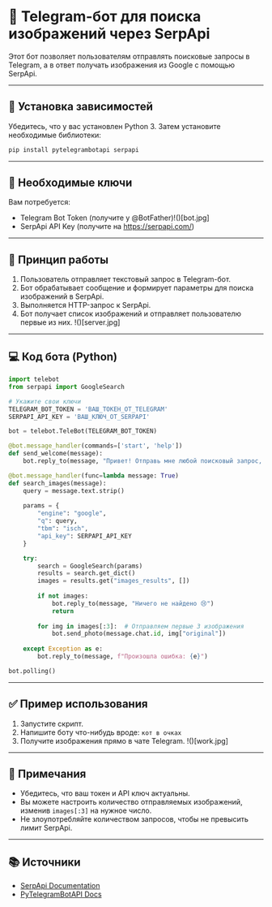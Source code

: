 # 📸 Telegram-бот для поиска изображений через SerpApi

Этот бот позволяет пользователям отправлять поисковые запросы в Telegram, а в ответ получать изображения из Google с помощью SerpApi.

---

## 🔧 Установка зависимостей

Убедитесь, что у вас установлен Python 3. Затем установите необходимые библиотеки:

```bash
pip install pytelegrambotapi serpapi
```

---

## 🔑 Необходимые ключи

Вам потребуется:
- Telegram Bot Token (получите у @BotFather)!()[bot.jpg]
- SerpApi API Key (получите на https://serpapi.com/)

---

## 🧠 Принцип работы

1. Пользователь отправляет текстовый запрос в Telegram-бот.
2. Бот обрабатывает сообщение и формирует параметры для поиска изображений в SerpApi.
3. Выполняется HTTP-запрос к SerpApi.
4. Бот получает список изображений и отправляет пользователю первые из них.
!()[server.jpg]
---

## 💻 Код бота (Python)

```python
import telebot
from serpapi import GoogleSearch

# Укажите свои ключи
TELEGRAM_BOT_TOKEN = 'ВАШ_ТОКЕН_ОТ_TELEGRAM'
SERPAPI_API_KEY = 'ВАШ_КЛЮЧ_ОТ_SERPAPI'

bot = telebot.TeleBot(TELEGRAM_BOT_TOKEN)

@bot.message_handler(commands=['start', 'help'])
def send_welcome(message):
    bot.reply_to(message, "Привет! Отправь мне любой поисковый запрос, и я найду картинки!")

@bot.message_handler(func=lambda message: True)
def search_images(message):
    query = message.text.strip()
    
    params = {
        "engine": "google",
        "q": query,
        "tbm": "isch",
        "api_key": SERPAPI_API_KEY
    }

    try:
        search = GoogleSearch(params)
        results = search.get_dict()
        images = results.get("images_results", [])
        
        if not images:
            bot.reply_to(message, "Ничего не найдено 😢")
            return
        
        for img in images[:3]:  # Отправляем первые 3 изображения
            bot.send_photo(message.chat.id, img["original"])
    
    except Exception as e:
        bot.reply_to(message, f"Произошла ошибка: {e}")

bot.polling()
```

---

## ✅ Пример использования

1. Запустите скрипт.
2. Напишите боту что-нибудь вроде: `кот в очках`
3. Получите изображения прямо в чате Telegram.
!()[work.jpg]
---

## 📌 Примечания

- Убедитесь, что ваш токен и API ключ актуальны.
- Вы можете настроить количество отправляемых изображений, изменив `images[:3]` на нужное число.
- Не злоупотребляйте количеством запросов, чтобы не превысить лимит SerpApi.

---

## 📚 Источники

- [SerpApi Documentation](https://serpapi.com/)
- [PyTelegramBotAPI Docs](https://github.com/eternnoir/pyTelegramBotAPI)